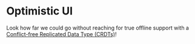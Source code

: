# Optimistic UI

Look how far we could go without reaching for true offline support with a [Conflict-free Replicated Data Type (CRDTs)](https://crdt.tech/)!
